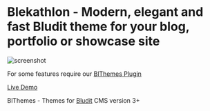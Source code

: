 # Blekathlon - Modern, elegant and fast Bludit theme for your blog, portfolio or showcase site
![screenshot](https://blthemes.pp.ua/images/blekathlon.jpg
 "Blekathlon")

For some features require our [BlThemes Plugin](https://blthemes.pp.ua/#plugins)

[Live Demo](https://blthemes.pp.ua/blekathlon/)

BlThemes - Themes for [Bludit](https://github.com/bludit/bludit) CMS version 3+